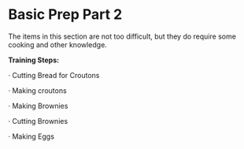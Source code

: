 # Basic Prep Part 2

The items in this section are not too difficult, but they do require some cooking and other knowledge.

**Training Steps:**

·         Cutting Bread for Croutons

·         Making croutons

·         Making Brownies

·         Cutting Brownies

·         Making Eggs 

